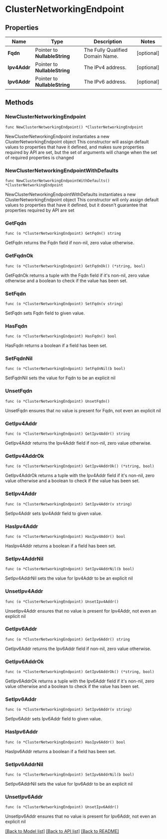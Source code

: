 # ClusterNetworkingEndpoint

## Properties

Name | Type | Description | Notes
------------ | ------------- | ------------- | -------------
**Fqdn** | Pointer to **NullableString** | The Fully Qualified Domain Name. | [optional] 
**Ipv4Addr** | Pointer to **NullableString** | The IPv4 address. | [optional] 
**Ipv6Addr** | Pointer to **NullableString** | The IPv6 address. | [optional] 

## Methods

### NewClusterNetworkingEndpoint

`func NewClusterNetworkingEndpoint() *ClusterNetworkingEndpoint`

NewClusterNetworkingEndpoint instantiates a new ClusterNetworkingEndpoint object
This constructor will assign default values to properties that have it defined,
and makes sure properties required by API are set, but the set of arguments
will change when the set of required properties is changed

### NewClusterNetworkingEndpointWithDefaults

`func NewClusterNetworkingEndpointWithDefaults() *ClusterNetworkingEndpoint`

NewClusterNetworkingEndpointWithDefaults instantiates a new ClusterNetworkingEndpoint object
This constructor will only assign default values to properties that have it defined,
but it doesn't guarantee that properties required by API are set

### GetFqdn

`func (o *ClusterNetworkingEndpoint) GetFqdn() string`

GetFqdn returns the Fqdn field if non-nil, zero value otherwise.

### GetFqdnOk

`func (o *ClusterNetworkingEndpoint) GetFqdnOk() (*string, bool)`

GetFqdnOk returns a tuple with the Fqdn field if it's non-nil, zero value otherwise
and a boolean to check if the value has been set.

### SetFqdn

`func (o *ClusterNetworkingEndpoint) SetFqdn(v string)`

SetFqdn sets Fqdn field to given value.

### HasFqdn

`func (o *ClusterNetworkingEndpoint) HasFqdn() bool`

HasFqdn returns a boolean if a field has been set.

### SetFqdnNil

`func (o *ClusterNetworkingEndpoint) SetFqdnNil(b bool)`

 SetFqdnNil sets the value for Fqdn to be an explicit nil

### UnsetFqdn
`func (o *ClusterNetworkingEndpoint) UnsetFqdn()`

UnsetFqdn ensures that no value is present for Fqdn, not even an explicit nil
### GetIpv4Addr

`func (o *ClusterNetworkingEndpoint) GetIpv4Addr() string`

GetIpv4Addr returns the Ipv4Addr field if non-nil, zero value otherwise.

### GetIpv4AddrOk

`func (o *ClusterNetworkingEndpoint) GetIpv4AddrOk() (*string, bool)`

GetIpv4AddrOk returns a tuple with the Ipv4Addr field if it's non-nil, zero value otherwise
and a boolean to check if the value has been set.

### SetIpv4Addr

`func (o *ClusterNetworkingEndpoint) SetIpv4Addr(v string)`

SetIpv4Addr sets Ipv4Addr field to given value.

### HasIpv4Addr

`func (o *ClusterNetworkingEndpoint) HasIpv4Addr() bool`

HasIpv4Addr returns a boolean if a field has been set.

### SetIpv4AddrNil

`func (o *ClusterNetworkingEndpoint) SetIpv4AddrNil(b bool)`

 SetIpv4AddrNil sets the value for Ipv4Addr to be an explicit nil

### UnsetIpv4Addr
`func (o *ClusterNetworkingEndpoint) UnsetIpv4Addr()`

UnsetIpv4Addr ensures that no value is present for Ipv4Addr, not even an explicit nil
### GetIpv6Addr

`func (o *ClusterNetworkingEndpoint) GetIpv6Addr() string`

GetIpv6Addr returns the Ipv6Addr field if non-nil, zero value otherwise.

### GetIpv6AddrOk

`func (o *ClusterNetworkingEndpoint) GetIpv6AddrOk() (*string, bool)`

GetIpv6AddrOk returns a tuple with the Ipv6Addr field if it's non-nil, zero value otherwise
and a boolean to check if the value has been set.

### SetIpv6Addr

`func (o *ClusterNetworkingEndpoint) SetIpv6Addr(v string)`

SetIpv6Addr sets Ipv6Addr field to given value.

### HasIpv6Addr

`func (o *ClusterNetworkingEndpoint) HasIpv6Addr() bool`

HasIpv6Addr returns a boolean if a field has been set.

### SetIpv6AddrNil

`func (o *ClusterNetworkingEndpoint) SetIpv6AddrNil(b bool)`

 SetIpv6AddrNil sets the value for Ipv6Addr to be an explicit nil

### UnsetIpv6Addr
`func (o *ClusterNetworkingEndpoint) UnsetIpv6Addr()`

UnsetIpv6Addr ensures that no value is present for Ipv6Addr, not even an explicit nil

[[Back to Model list]](../README.md#documentation-for-models) [[Back to API list]](../README.md#documentation-for-api-endpoints) [[Back to README]](../README.md)


